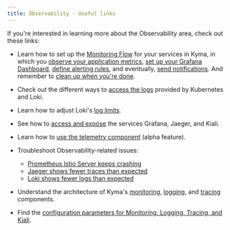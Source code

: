 ```yaml
---
title: Observability - Useful links
---
```


If you're interested in learning more about the Observability area, check out these links:

- Learn how to set up the [Monitoring Flow](../../../03-tutorials/00-observability) for your services in Kyma, in which you [observe your application metrics](../../../03-tutorials/00-observability/obsv-01-observe-application-metrics.md), [set up your Grafana Dashboard](../../../03-tutorials/00-observability/obsv-02-create-and-configure-grafana-dashboard.md), [define alerting rules](../../../03-tutorials/00-observability/obsv-03-define-alerting-rules-monitor.md), and eventually, [send notifications](../../../03-tutorials/00-observability/obsv-04-send-notifications.md). And remember to [clean up when you're done](../../../03-tutorials/00-observability/obsv-05-clean-up-configuration.md). 

- Check out the different ways to [access the logs](../../../04-operation-guides/operations/obsv-01-access-logs.md) provided by Kubernetes and Loki.
- Learn how to adjust Loki's [log limits](../../../04-operation-guides/operations/obsv-02-adjust-loki.md).

- See how to [access and expose](../../../04-operation-guides/security/sec-06-access-expose-kiali-grafana.md) the services Grafana, Jaeger, and Kiali.

- Learn how to [use the telemetry component](../../../04-operation-guides/operations/obsv-00-enable-telemetry_component.md) (alpha feature).

- Troubleshoot Observability-related issues:
  - [Prometheus Istio Server keeps crashing](../../../04-operation-guides/troubleshooting/observability/obsv-01-troubleshoot-prometheus-istio-server-crash-oom.md)
  - [Jaeger shows fewer traces than expected](../../../04-operation-guides/troubleshooting/observability/obsv-02-troubleshoot-jaeger-shows-few-traces.md)
  - [Loki shows fewer logs than expected](../../../04-operation-guides/troubleshooting/observability/obsv-03-troubleshoot-loki-logging.md)

- Understand the architecture of Kyma's [monitoring](../../../05-technical-reference/00-architecture/obsv-01-architecture-monitoring.md), [logging](../../../05-technical-reference/00-architecture/obsv-02-architecture-logging.md), and [tracing](../../../05-technical-reference/00-architecture/obsv-03-architecture-tracing.md) components.

- Find the [configuration parameters for Monitoring, Logging, Tracing, and Kiali](../../../05-technical-reference/00-configuration-parameters/obsv-01-configpara-observability.md).

